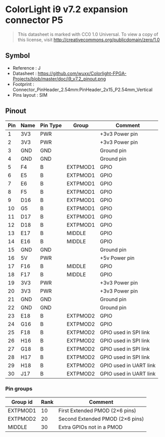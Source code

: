 # ColorLight i9 v7.2 expansion connector P5

> This datasheet is marked with CC0 1.0
> Universal. To view a copy of this license, visit
> http://creativecommons.org/publicdomain/zero/1.0

## Symbol

* Reference : J
* Datasheet : https://github.com/wuxx/Colorlight-FPGA-Projects/blob/master/doc/i9_v7.2_pinout.png
* Footprint : Connector_PinHeader_2.54mm:PinHeader_2x15_P2.54mm_Vertical
* Pins layout : SIM

## Pinout

|Pin|Name|Pin Type|Group|Comment|
|---|---|---|---|---|
|1|3V3|PWR||+3v3 Power pin|
|2|3V3|PWR||+3v3 Power pin|
|3|GND|GND||Ground pin|
|4|GND|GND||Ground pin|
|5|F4|B|EXTPMOD1|GPIO|
|6|E5|B|EXTPMOD1|GPIO|
|7|E6|B|EXTPMOD1|GPIO|
|8|F5|B|EXTPMOD1|GPIO|
|9|D16|B|EXTPMOD1|GPIO|
|10|G5|B|EXTPMOD1|GPIO|
|11|D17|B|EXTPMOD1|GPIO|
|12|D18|B|EXTPMOD1|GPIO|
|13|E17|B|MIDDLE|GPIO|
|14|E16|B|MIDDLE|GPIO|
|15|GND|GND||Ground pin|
|16|5V|PWR||+5v Power pin|
|17|F16|B|MIDDLE|GPIO|
|18|F17|B|MIDDLE|GPIO|
|19|3V3|PWR||+3v3 Power pin|
|20|3V3|PWR||+3v3 Power pin|
|21|GND|GND||Ground pin|
|22|GND|GND||Ground pin|
|23|E18|B|EXTPMOD2|GPIO|
|24|G16|B|EXTPMOD2|GPIO|
|25|F18|B|EXTPMOD2|GPIO used in SPI link|
|26|H16|B|EXTPMOD2|GPIO used in SPI link|
|27|G18|B|EXTPMOD2|GPIO used in SPI link|
|28|H17|B|EXTPMOD2|GPIO used in SPI link|
|29|H18|B|EXTPMOD2|GPIO used in UART link|
|30|J17|B|EXTPMOD2|GPIO used in UART link|

### Pin groups

|Group id|Rank|Comment|
|---|---|---|
|EXTPMOD1|10|First Extended PMOD (2×6 pins)|
|EXTPMOD2|20|Second Extended PMOD (2×6 pins)|
|MIDDLE|30|Extra GPIOs not in a PMOD|

